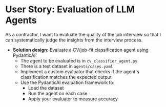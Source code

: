 # User Story: Evaluation of LLM Agents

As a contractor, I want to evaluate the quality of the job interview so that I can systematically judge the insights from the interview process.

* **Solution design:** Evaluate a CV/job-fit classification agent using PydanticAI:
  * The agent to be evaluated is in `cv_classifier_agent.py`
  * There is a test dataset in `agents/cases.yaml`
  * Implement a custom evaluator that checks if the agent's classification matches the expected output
  * Use the PydanticAI evaluation framework to:
    * Load the dataset
    * Run the agent on each case
    * Apply your evaluator to measure accuracy
